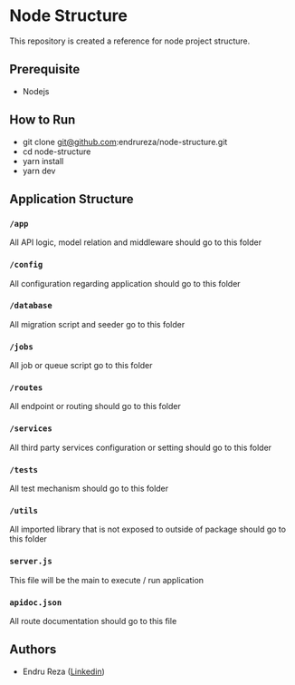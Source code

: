 # Node Structure

This repository is created a reference for node project structure.

## Prerequisite

* Nodejs

## How to Run

* git clone git@github.com:endrureza/node-structure.git
* cd node-structure
* yarn install
* yarn dev

## Application Structure

### `/app`

All API logic, model relation and middleware should go to this folder

### `/config`

All configuration regarding application should go to this folder

### `/database`

All migration script and seeder go to this folder

### `/jobs`

All job or queue script go to this folder

### `/routes`

All endpoint or routing should go to this folder

### `/services`

All third party services configuration or setting should go to this folder

### `/tests`

All test mechanism should go to this folder

### `/utils`

All imported library that is not exposed to outside of package should go to this folder

### `server.js`

This file will be the main to execute / run application

### `apidoc.json`

All route documentation should go to this file

## Authors

* Endru Reza ([Linkedin](https://linkedin.com/in/endrureza))
